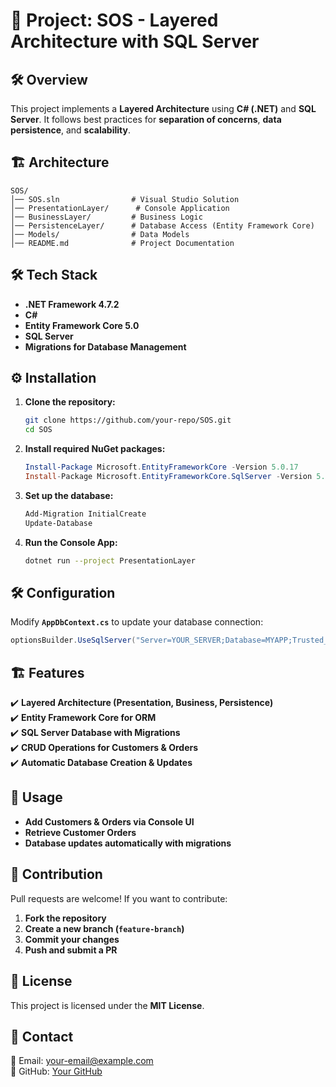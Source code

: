 # 📌 Project: SOS - Layered Architecture with SQL Server

## 🛠️ Overview
This project implements a **Layered Architecture** using **C# (.NET)** and **SQL Server**. It follows best practices for **separation of concerns**, **data persistence**, and **scalability**.

## 🏗️ Architecture
```
SOS/
│── SOS.sln                # Visual Studio Solution
│── PresentationLayer/      # Console Application
│── BusinessLayer/         # Business Logic
│── PersistenceLayer/      # Database Access (Entity Framework Core)
│── Models/                # Data Models
│── README.md              # Project Documentation
```

## 🛠️ Tech Stack
- **.NET Framework 4.7.2**
- **C#**
- **Entity Framework Core 5.0**
- **SQL Server**
- **Migrations for Database Management**

## ⚙️ Installation
1. **Clone the repository:**
   ```sh
   git clone https://github.com/your-repo/SOS.git
   cd SOS
   ```
2. **Install required NuGet packages:**
   ```powershell
   Install-Package Microsoft.EntityFrameworkCore -Version 5.0.17
   Install-Package Microsoft.EntityFrameworkCore.SqlServer -Version 5.0.17
   ```
3. **Set up the database:**
   ```powershell
   Add-Migration InitialCreate
   Update-Database
   ```
4. **Run the Console App:**
   ```sh
   dotnet run --project PresentationLayer
   ```

## 🛠️ Configuration
Modify **`AppDbContext.cs`** to update your database connection:
```csharp
optionsBuilder.UseSqlServer("Server=YOUR_SERVER;Database=MYAPP;Trusted_Connection=True;");
```

## 🏗️ Features
✔️ **Layered Architecture (Presentation, Business, Persistence)**  
✔️ **Entity Framework Core for ORM**  
✔️ **SQL Server Database with Migrations**  
✔️ **CRUD Operations for Customers & Orders**  
✔️ **Automatic Database Creation & Updates**  

## 📌 Usage
- **Add Customers & Orders via Console UI**
- **Retrieve Customer Orders**
- **Database updates automatically with migrations**

## 🤝 Contribution
Pull requests are welcome! If you want to contribute:
1. **Fork the repository**
2. **Create a new branch (`feature-branch`)**
3. **Commit your changes**
4. **Push and submit a PR**

## 📜 License
This project is licensed under the **MIT License**.

## 🎯 Contact
📧 Email: your-email@example.com  
🔗 GitHub: [Your GitHub](https://github.com/your-profile)


